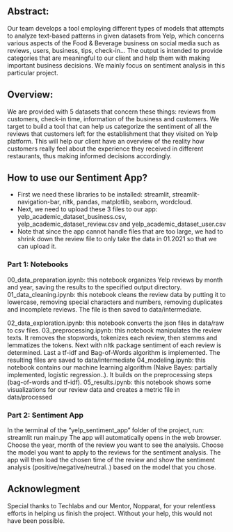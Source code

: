 ## Abstract:  

Our team develops a tool employing different types of models that attempts to analyze text-based patterns in given datasets from Yelp, which concerns various aspects of the Food & Beverage business on social media such as reviews, users, business, tips, check-in… The output is intended to provide categories that are meaningful to our client and help them with making important business decisions. We mainly focus on sentiment analysis in this particular project.

## Overview:
We are provided with 5 datasets that concern these things: reviews from customers, check-in time, information of the business and customers.
We target to build a tool that can help us categorize the sentiment of all the reviews that customers left for the establishment that they visited on Yelp platform. This will help our client have an overview of the reality how customers really feel about the experience they received in different restaurants, thus making informed decisions accordingly. 

## How to use our Sentiment App? 
- First we need these libraries to be installed: streamlit, streamlit-navigation-bar, nltk, pandas, matplotlib, seaborn, wordcloud.
- Next, we need to upload these 3 files to our app: yelp_academic_dataset_business.csv, yelp_academic_dataset_review.csv and yelp_academic_dataset_user.csv
- Note that since the app cannot handle files that are too large, we had to shrink down the review file to only take the data in 01.2021 so that we can upload it.

### Part 1: Notebooks
00_data_preparation.ipynb: this notebook organizes Yelp reviews by month and year, saving the results to the specified output directory.
01_data_cleaning.ipynb: this notebook cleans the review data by putting it to lowercase, removing special characters and numbers, removing duplicates and incomplete reviews. The file is then saved to data/intermediate.

02_data_exploration.ipynb: this notebook converts the json files in data/raw to csv files.
03_preprocessing.ipynb: this notebook manipulates the review texts. It removes the stopwords, tokenizes each review, then stemms and lemmatizes the tokens. Next with nltk package sentiment of each review is determined. Last a tf-idf and Bag-of-Words algorithm is implemented. The resulting files are saved to data/intermediate
04_modeling.ipynb: this notebook contains our machine learning algorithm (Naive Bayes: partially implemented, logistic regression..). It builds on the preprocessing steps (bag-of-words and tf-idf). 
05_results.ipynb: this notebook shows some visualizations for our review data and creates a metric file in data/processed

### Part 2: Sentiment App
In the terminal of the “yelp_sentiment_app” folder of the project, run: streamlit run main.py
The app will automatically opens in the web browser.
Choose the year, month of the review you want to see the analysis. 
Choose the model you want to apply to the reviews for the sentiment analysis.
The app will then load the chosen time of the review and show the sentiment analysis (positive/negative/neutral..) based on the model that you chose.

## Acknowlegment

Special thanks to Techlabs and our Mentor, Nopparat, for your relentless efforts in helping us finish the project. Without your help, this would not have been possible.
